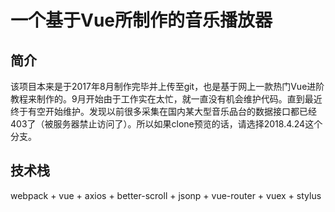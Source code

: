 # 一个基于Vue所制作的音乐播放器 #

## 简介

该项目本来是于2017年8月制作完毕并上传至git，也是基于网上一款热门Vue进阶教程来制作的。9月开始由于工作实在太忙，就一直没有机会维护代码。直到最近终于有空开始维护。发现以前很多采集在国内某大型音乐品台的数据接口都已经403了（被服务器禁止访问了）。所以如果clone预览的话，请选择2018.4.24这个分支。

## 技术栈

webpack + vue + axios + better-scroll + jsonp + vue-router + vuex + stylus
